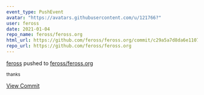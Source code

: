 ```yaml
---
event_type: PushEvent
avatar: "https://avatars.githubusercontent.com/u/121766?"
user: feross
date: 2021-01-04
repo_name: feross/feross.org
html_url: https://github.com/feross/feross.org/commit/c29a5a7d8da6e11077bd70d3dfa9d0296c021ab7
repo_url: https://github.com/feross/feross.org
---
```


<a href='https://github.com/feross' target='_blank'>feross</a> pushed to <a href='https://github.com/feross/feross.org' target='_blank'>feross/feross.org</a>

<small>thanks</small>

<a href='https://github.com/feross/feross.org/commit/c29a5a7d8da6e11077bd70d3dfa9d0296c021ab7' target='_blank'>View Commit</a>